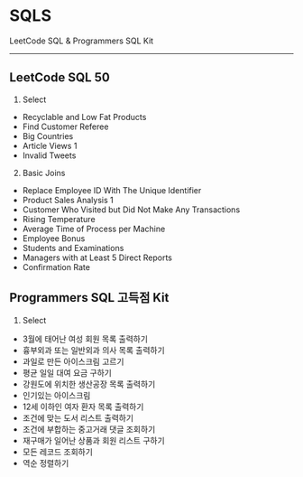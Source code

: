 # SQLS

LeetCode SQL & Programmers SQL Kit

---------------------------------------------------------------------------------------------------------------------------------------

## LeetCode SQL 50
1. Select
  + Recyclable and Low Fat Products
  + Find Customer Referee
  + Big Countries
  + Article Views 1
  + Invalid Tweets
2. Basic Joins
  + Replace Employee ID With The Unique Identifier
  + Product Sales Analysis 1
  + Customer Who Visited but Did Not Make Any Transactions
  + Rising Temperature
  + Average Time of Process per Machine
  + Employee Bonus
  + Students and Examinations
  + Managers with at Least 5 Direct Reports
  + Confirmation Rate

## Programmers SQL 고득점 Kit
1. Select
  + 3월에 태어난 여성 회원 목록 출력하기
  + 흉부외과 또는 일반외과 의사 목록 출력하기
  + 과일로 만든 아이스크림 고르기
  + 평균 일일 대여 요금 구하기
  + 강원도에 위치한 생산공장 목록 출력하기
  + 인기있는 아이스크림
  + 12세 이하인 여자 환자 목록 출력하기
  + 조건에 맞는 도서 리스트 출력하기
  + 조건에 부합하는 중고거래 댓글 조회하기
  + 재구매가 일어난 상품과 회원 리스트 구하기
  + 모든 레코드 조회하기
  + 역순 정렬하기
